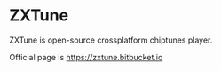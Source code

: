 ZXTune
=========

ZXTune is open-source crossplatform chiptunes player.

Official page is https://zxtune.bitbucket.io
